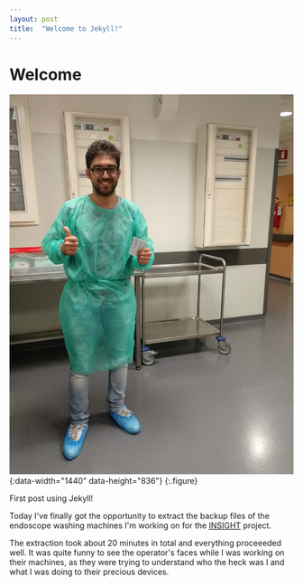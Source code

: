 ```yaml
---
layout: post
title:  "Welcome to Jekyll!"
---
```


# Welcome
![io oggi](../assets/img/io_isa.jpeg){:data-width="1440" data-height="836"}
{:.figure}

First post using Jekyll!

Today I've finally got the opportunity to extract the backup files of the endoscope washing machines I'm working on for the [INSIGHT](../Projects/INSIGHT/readme.md) project.

The extraction took about 20 minutes in total and everything proceeeded well. It was quite funny to see the operator's faces while I was working on their machines, as they were trying to understand who the heck was I and what I was doing to their precious devices.
